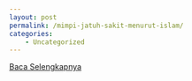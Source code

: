 ```yaml
---
layout: post
permalink: /mimpi-jatuh-sakit-menurut-islam/
categories:
    - Uncategorized
---
```


[Baca Selengkapnya](/04)